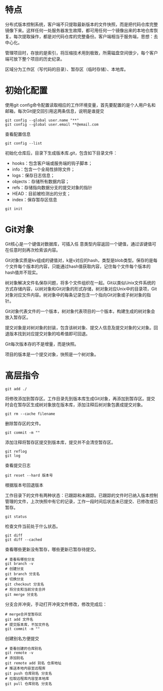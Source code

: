 # 特点

分布式版本控制系统，客户端不只提取最新版本的文件快照，而是把代码仓库完整镜像下来。这样任何一处服务器发生故障，都可用任何一个镜像出来的本地仓库恢复。每次提取操作，都是对代码仓库的完整备份。客户端相当于服务端，思想：去中心化。

管理项目时，存放的是索引，将压缩技术用到极致，所需磁盘空间很少，每个客户端可放下整个项目的历史纪录。

区域分为工作区（写代码的目录）、暂存区（临时存储）、本地库。

# 初始化配置

使用git config命令配置读取相应的工作环境变量，首先要配置的是个人用户名和邮箱，每次Git提交回引用这两条信息，说明是谁提交

```shell
git config --global user.name "**"
git config --global user.email **@email.com
```

查看配置信息

```shell
git config --list
```

初始化仓库后，目录下生成版本库.git，包含如下目录文件：

- hooks：包含客户端或服务端的钩子脚本；
- info：包含一个全局性排除文件；
- logs：保存日志信息；
- objects：存储所有数据内容；
- refs：存储指向数据分支的提交对象的指针
- HEAD：目前被检测出的分支；
- index：保存暂存区信息

```shell
git init
```

# Git对象

Git核心是一个键值对数据库，可插入任 意类型内容返回一个键值，通过该键值可在任意时刻再次检索该内容。

Git对象实质是kv组成的键值对，k是v对应的hash，类型是blob类型。保存的是每个文件每个版本的内容，只能通过hash值获取内容，记住每个文件每个版本的hash值并不现实。

树对象解决文件名保存问题，将多个文件组织在一起。Git以类似Unix文件系统的方式存储内容，以树对象和Git对象的形式存储，树对象对应Unix中的目录项，Git对象对应文件内容。树对象中的每条记录包含一个指向Git对象或子树对象的指针。

Git对象代表文件的一个版本，树对象代表项目的一个版本，构建生成的树对象会放入暂存区。

提交对象是对树对象的封装，包含该树对象、提交人信息及提交对象的父对象。回退版本找到对应提交对象的哈希值即可回退。

Git每次版本存的不是增量，而是快照。

项目的版本是一个提交对象，快照是一个树对象。

# 高层指令

```shell
git add ./
```

将修改添加到暂存区。工作目录先到版本库生成Git对象，再添加到暂存区。提交时会在暂存区生成树对象放在版本库，添加注释后树对象包裹成提交对象。

```shell
git rm --cache filename
```

删除暂存区的文件。

```shell
git commit -m ""
```

添加注释将暂存区提交到版本库，提交并不会清空暂存区。

```shell
git reflog
git log
```

查看提交日志

```shell
git reset --hard 版本号
```

根据版本号回退版本

工作目录下的文件有两种状态：已跟踪和未跟踪。已跟踪的文件时已纳入版本控制管理的文件，上次快照中有它的记录，工作一段时间后状态未已提交、已修改或已暂存。

```shell
git status
```

检查文件当前处于什么状态。

```shell
git diff
git diff --cached
```

查看哪些更新没有暂存，哪些更新已暂存待提交。

```shell
# 查看有哪些分支
git branch -v
# 创建分支
git branch 分支名
# 切换分支
git checkout 分支名
# 将分支和当前分支合并
git merge 分支名
```

分支合并冲突，手动打开冲突文件修改，修改完成后：

```shell
# merge合并至暂存区
git add 文件名
# 提交版本库，不加文件名
git commit -m ""
```

创建别名方便提交

```shell
# 查看创建的仓库别名
git remote -v
# 添加别名
git remote add 别名 仓库地址
# 推送本地内容至远程库
git push 仓库别名 分支名
# 拉取远程库内容至本地库
git pull 仓库别名 分支名
```

